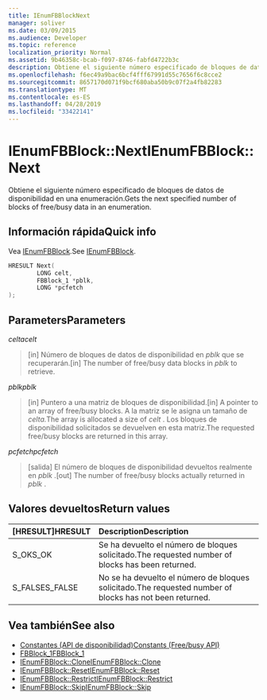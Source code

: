 ```yaml
---
title: IEnumFBBlockNext
manager: soliver
ms.date: 03/09/2015
ms.audience: Developer
ms.topic: reference
localization_priority: Normal
ms.assetid: 9b46358c-bcab-f097-8746-fabfd4722b3c
description: Obtiene el siguiente número especificado de bloques de datos de disponibilidad en una enumeración.
ms.openlocfilehash: f6ec49a9bac6bcf4fff67991d55c7656f6c8cce2
ms.sourcegitcommit: 8657170d071f9bcf680aba50b9c07f2a4fb82283
ms.translationtype: MT
ms.contentlocale: es-ES
ms.lasthandoff: 04/28/2019
ms.locfileid: "33422141"
---
```

# <a name="ienumfbblocknext"></a><span data-ttu-id="cc8f6-103">IEnumFBBlock::Next</span><span class="sxs-lookup"><span data-stu-id="cc8f6-103">IEnumFBBlock::Next</span></span>

<span data-ttu-id="cc8f6-104">Obtiene el siguiente número especificado de bloques de datos de disponibilidad en una enumeración.</span><span class="sxs-lookup"><span data-stu-id="cc8f6-104">Gets the next specified number of blocks of free/busy data in an enumeration.</span></span>
  
## <a name="quick-info"></a><span data-ttu-id="cc8f6-105">Información rápida</span><span class="sxs-lookup"><span data-stu-id="cc8f6-105">Quick info</span></span>

<span data-ttu-id="cc8f6-106">Vea [IEnumFBBlock](ienumfbblock.md).</span><span class="sxs-lookup"><span data-stu-id="cc8f6-106">See [IEnumFBBlock](ienumfbblock.md).</span></span>
  
```cpp
HRESULT Next(  
        LONG celt,
        FBBlock_1 *pblk,
        LONG *pcfetch
);
```

## <a name="parameters"></a><span data-ttu-id="cc8f6-107">Parameters</span><span class="sxs-lookup"><span data-stu-id="cc8f6-107">Parameters</span></span>

<span data-ttu-id="cc8f6-108">_celta_</span><span class="sxs-lookup"><span data-stu-id="cc8f6-108">_celt_</span></span>
  
> <span data-ttu-id="cc8f6-109">[in] Número de bloques de datos de disponibilidad en  *pblk*  que se recuperarán.</span><span class="sxs-lookup"><span data-stu-id="cc8f6-109">[in] The number of free/busy data blocks in  *pblk*  to retrieve.</span></span> 
    
<span data-ttu-id="cc8f6-110">_pblk_</span><span class="sxs-lookup"><span data-stu-id="cc8f6-110">_pblk_</span></span>
  
> <span data-ttu-id="cc8f6-111">[in] Puntero a una matriz de bloques de disponibilidad.</span><span class="sxs-lookup"><span data-stu-id="cc8f6-111">[in] A pointer to an array of free/busy blocks.</span></span> <span data-ttu-id="cc8f6-112">A la matriz se le asigna un tamaño de *celta.*</span><span class="sxs-lookup"><span data-stu-id="cc8f6-112">The array is allocated a size of  *celt*  .</span></span> <span data-ttu-id="cc8f6-113">Los bloques de disponibilidad solicitados se devuelven en esta matriz.</span><span class="sxs-lookup"><span data-stu-id="cc8f6-113">The requested free/busy blocks are returned in this array.</span></span> 
    
<span data-ttu-id="cc8f6-114">_pcfetch_</span><span class="sxs-lookup"><span data-stu-id="cc8f6-114">_pcfetch_</span></span>
  
> <span data-ttu-id="cc8f6-115">[salida] El número de bloques de disponibilidad devueltos realmente en  *pblk*  .</span><span class="sxs-lookup"><span data-stu-id="cc8f6-115">[out] The number of free/busy blocks actually returned in  *pblk*  .</span></span> 
    
## <a name="return-values"></a><span data-ttu-id="cc8f6-116">Valores devueltos</span><span class="sxs-lookup"><span data-stu-id="cc8f6-116">Return values</span></span>

|<span data-ttu-id="cc8f6-117">**[HRESULT]**</span><span class="sxs-lookup"><span data-stu-id="cc8f6-117">**HRESULT**</span></span>|<span data-ttu-id="cc8f6-118">**Description**</span><span class="sxs-lookup"><span data-stu-id="cc8f6-118">**Description**</span></span>|
|:-----|:-----|
|<span data-ttu-id="cc8f6-119">S_OK</span><span class="sxs-lookup"><span data-stu-id="cc8f6-119">S_OK</span></span>  <br/> |<span data-ttu-id="cc8f6-120">Se ha devuelto el número de bloques solicitado.</span><span class="sxs-lookup"><span data-stu-id="cc8f6-120">The requested number of blocks has been returned.</span></span>  <br/> |
|<span data-ttu-id="cc8f6-121">S_FALSE</span><span class="sxs-lookup"><span data-stu-id="cc8f6-121">S_FALSE</span></span>  <br/> |<span data-ttu-id="cc8f6-122">No se ha devuelto el número de bloques solicitado.</span><span class="sxs-lookup"><span data-stu-id="cc8f6-122">The requested number of blocks has not been returned.</span></span>  <br/> |
   
## <a name="see-also"></a><span data-ttu-id="cc8f6-123">Vea también</span><span class="sxs-lookup"><span data-stu-id="cc8f6-123">See also</span></span>

- [<span data-ttu-id="cc8f6-124">Constantes (API de disponibilidad)</span><span class="sxs-lookup"><span data-stu-id="cc8f6-124">Constants (Free/busy API)</span></span>](constants-free-busy-api.md)  
- [<span data-ttu-id="cc8f6-125">FBBlock_1</span><span class="sxs-lookup"><span data-stu-id="cc8f6-125">FBBlock_1</span></span>](fbblock_1.md)  
- [<span data-ttu-id="cc8f6-126">IEnumFBBlock::Clone</span><span class="sxs-lookup"><span data-stu-id="cc8f6-126">IEnumFBBlock::Clone</span></span>](ienumfbblock-clone.md)  
- [<span data-ttu-id="cc8f6-127">IEnumFBBlock::Reset</span><span class="sxs-lookup"><span data-stu-id="cc8f6-127">IEnumFBBlock::Reset</span></span>](ienumfbblock-reset.md)  
- [<span data-ttu-id="cc8f6-128">IEnumFBBlock::Restrict</span><span class="sxs-lookup"><span data-stu-id="cc8f6-128">IEnumFBBlock::Restrict</span></span>](ienumfbblock-restrict.md)  
- [<span data-ttu-id="cc8f6-129">IEnumFBBlock::Skip</span><span class="sxs-lookup"><span data-stu-id="cc8f6-129">IEnumFBBlock::Skip</span></span>](ienumfbblock-skip.md)

